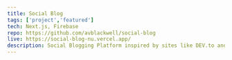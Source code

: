 ```yaml
---
title: Social Blog
tags: ['project','featured']
tech: Next.js, Firebase
repo: https://github.com/avblackwell/social-blog
live: https://social-blog-nu.vercel.app/
description: Social Blogging Platform inspired by sites like DEV.to and Medium. Authors can create content under their custom username, then publish publicly with SEO-friendly rendering, while readers can heart or like posts in realtime.
---
```


